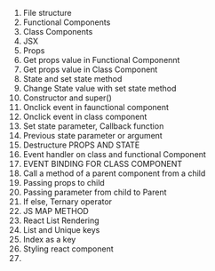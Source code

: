 1. File structure
2. Functional Components
3. Class Components
4. JSX
5. Props
6. Get props value in Functional Componennt
7. Get props value in Class Component
8. State and set state method
9. Change State value with set state method
10. Constructor and super()
11. Onclick event in faunctional component
12. Onclick event in class component
13. Set state parameter, Callback function
14. Previous state parameter or argument
15. Destructure PROPS AND STATE
16. Event handler on class and functional Component
17. EVENT BINDING FOR CLASS COMPONENT
18. Call a method of a parent component from a child
19. Passing props to child
20. Passing parameter from child to Parent
21. If else, Ternary operator
22. JS MAP METHOD
23. React List Rendering
24. List and Unique keys
25. Index as a key
26. Styling react component
27. 